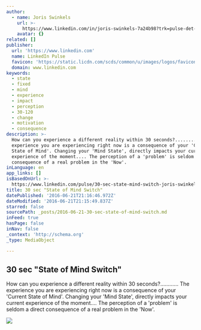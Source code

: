 ```yaml
---
author:
  - name: Joris Swinkels
    url: >-
      https://www.linkedin.com/in/joris-swinkels-7a24b98?trk=pulse-det-athr_prof-art_hdr
    avatar: {}
related: []
publisher:
  url: 'https://www.linkedin.com'
  name: LinkedIn Pulse
  favicon: 'https://static.licdn.com/scds/common/u/images/logos/favicons/v1/favicon.ico'
  domain: www.linkedin.com
keywords:
  - state
  - fixed
  - mind
  - experience
  - impact
  - perception
  - 30-120
  - change
  - motivation
  - consequence
description: >-
  How can you experience a different reality within 30 seconds?............ The
  experience you are experiencing right now is a consequence of your 'Current
  State of Mind'. Changing your 'Mind State', directly impacts your current
  experience of the moment.... The perception of a 'problem' is seldom a direct
  consequence of a real problem in the 'Now'.
inLanguage: en
app_links: []
isBasedOnUrl: >-
  https://www.linkedin.com/pulse/30-sec-state-mind-switch-joris-swinkels?trk=mp-author-card
title: 30 sec "State of Mind Switch"
datePublished: '2016-06-21T21:16:46.972Z'
dateModified: '2016-06-21T21:15:49.837Z'
starred: false
sourcePath: _posts/2016-06-21-30-sec-state-of-mind-switch.md
inFeed: true
hasPage: false
inNav: false
_context: 'http://schema.org'
_type: MediaObject

---
```

<article style=""><h1>30 sec "State of Mind Switch"</h1><p>How can you experience a different reality within 30 seconds?............ The experience you are experiencing right now is a consequence of your 'Current State of Mind'. Changing your 'Mind State', directly impacts your current experience of the moment.... The perception of a 'problem' is seldom a direct consequence of a real problem in the 'Now'.</p><img src="https://media.licdn.com/mpr/mpr/AAEAAQAAAAAAAAeJAAAAJGIxOTQyOWUyLWM0OGYtNDExYy04MGZjLTcwMWQ0YTQ0OWQ2Yg.jpg" /></article>